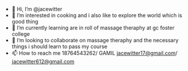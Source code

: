 - 👋 Hi, I’m @jacewitter 
- 👀 I’m interested in cooking and i also like to explore the world which is good thing 
- 🌱 I’m currently learning are in roll of massage theraphy at gc foster college
- 💞️ I’m looking to collaborate on massage theraphy and the necessary things i should learn to pass my course 
- 📫 How to reach me 18764543262/ GAMIL jacewitter17@gmail.com/ jacewitter612@gmail.com

<!---
jacewitter/jacewitter is a ✨ special ✨ repository because its `README.md` (this file) appears on your GitHub profile.
You can click the Preview link to take a look at your changes.
--->
